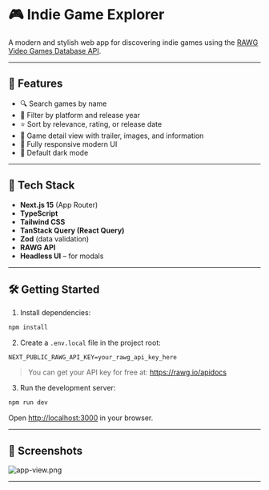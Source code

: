 # 🎮 Indie Game Explorer

A modern and stylish web app for discovering indie games using the [RAWG Video Games Database API](https://rawg.io/apidocs).

---

## 🚀 Features

- 🔍 Search games by name
- 🧩 Filter by platform and release year
- ⭐ Sort by relevance, rating, or release date
- 🎥 Game detail view with trailer, images, and information
- 📱 Fully responsive modern UI
- 🌙 Default dark mode

---

## 🧰 Tech Stack

- **Next.js 15** (App Router)
- **TypeScript**
- **Tailwind CSS**
- **TanStack Query (React Query)**
- **Zod** (data validation)
- **RAWG API**
- **Headless UI** – for modals

---

## 🛠️ Getting Started

1. Install dependencies:

```bash
npm install
```

2. Create a `.env.local` file in the project root:

```env
NEXT_PUBLIC_RAWG_API_KEY=your_rawg_api_key_here
```

> You can get your API key for free at: https://rawg.io/apidocs

3. Run the development server:

```bash
npm run dev
```

Open [http://localhost:3000](http://localhost:3000) in your browser.

---

## 📸 Screenshots

![app-view.png](screenshots/app-view.png)

---